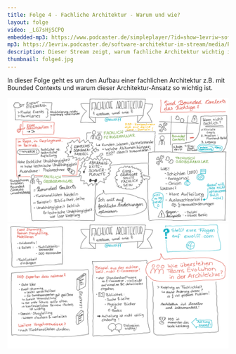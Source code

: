 ```yaml
---
title: Folge 4 - Fachliche Architektur - Warum und wie?
layout: folge
video: _LG7sHjSCPQ
embedded-mp3: https://www.podcaster.de/simpleplayer/?id=show~1evriw~software-architektur-im-stream~pod-5fa1593d837a1775885884&v=1604514682
mp3: https://1evriw.podcaster.de/software-architektur-im-stream/media/PodcastFachlicheArchitekturWarumUndWie.mp3
description: Dieser Stream zeigt, warum fachliche Architektur wichtig ist und wie man sie aufbauen kann.
thumbnail: folge4.jpg
---
```


In dieser Folge geht es um den Aufbau einer fachlichen Architektur
z.B. mit Bounded Contexts und warum dieser Architektur-Ansatz so
wichtig ist.

![Sketchnote 1](folge4.png "Sketchnote")
![Sketchnote 2](folge4-1.png "Sketchnote")
